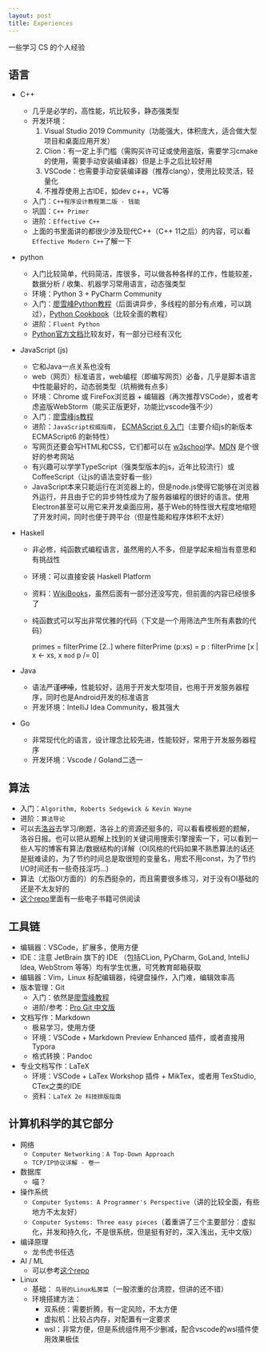 ```yaml
---
layout: post
title: Experiences
---
```



一些学习 CS 的个人经验

## 语言

- C++
    - 几乎是必学的，高性能，坑比较多，静态强类型
    - 开发环境：
        1. Visual Studio 2019 Community（功能强大，体积庞大，适合做大型项目和桌面应用开发）
        2. Clion：有一定上手门槛（需购买许可证或使用盗版，需要学习cmake的使用，需要手动安装编译器）但是上手之后比较好用
        3. VSCode：也需要手动安装编译器（推荐clang），使用比较灵活，轻量化
        4. 不推荐使用上古IDE，如dev c++，VC等
    - 入门：`C++程序设计教程第二版 - 钱能`
    - 巩固：`C++ Primer`
    - 进阶：`Effective C++`
    - 上面的书里面讲的都很少涉及现代C++（C++ 11之后）的内容，可以看`Effective Modern C++`了解一下
- python
    - 入门比较简单，代码简洁，库很多，可以做各种各样的工作，性能较差，数据分析 / 收集、机器学习常用语言，动态强类型
    - 环境：Python 3 + PyCharm Community
    - 入门：[廖雪峰Python教程](https://www.liaoxuefeng.com/wiki/1016959663602400)（后面讲异步，多线程的部分有点难，可以跳过），[Python Cookbook](https://python3-cookbook.readthedocs.io/zh_CN/latest/preface.html)（比较全面的教程）
    - 进阶：`Fluent Python`
    - [Python官方文档](https://docs.python.org/3/)比较友好，有一部分已经有汉化
- JavaScript (js)
    - 它和Java一点关系也没有
    - web（网页）标准语言，web编程（即编写网页）必备，几乎是脚本语言中性能最好的，动态弱类型（坑稍微有点多）
    - 环境：Chrome 或 FireFox浏览器 + 编辑器（再次推荐VSCode），或者考虑盗版WebStorm（能买正版更好，功能比vscode强不少）
    - 入门：[廖雪峰js教程](https://www.liaoxuefeng.com/wiki/1022910821149312)
    - 进阶：`JavaScript权威指南`， [ECMAScript 6 入门](http://es6.ruanyifeng.com/)（主要介绍js的新版本 ECMAScript6 的新特性）
    - 写网页还要会写HTML和CSS，它们都可以在 [w3school](http://www.w3school.com.cn/)学。[MDN](https://developer.mozilla.org/zh-CN) 是个很好的参考网站
    - 有兴趣可以学学TypeScript（强类型版本的js，近年比较流行）或CoffeeScript（让js的语法变好看一些）
    - JavaScript本来只能运行在浏览器上的，但是node.js使得它能够在浏览器外运行，并且由于它的异步特性成为了服务器编程的很好的语言。使用Electron甚至可以用它来开发桌面应用，基于Web的特性很大程度地缩短了开发时间，同时也便于跨平台（但是性能和程序体积不太好）
- Haskell
    - 非必修，纯函数式编程语言，虽然用的人不多，但是学起来相当有意思和有挑战性
    - 环境：可以直接安装 Haskell Platform
    - 资料：[WikiBooks](https://en.wikibooks.org/wiki/Haskell)，虽然后面有一部分还没写完，但前面的内容已经很多了
    - 纯函数式可以写出非常优雅的代码（下文是一个用筛法产生所有素数的代码）

        primes = filterPrime [2..]
          where filterPrime (p:xs) = p : filterPrime [x | x <- xs, x `mod` p /= 0]

- Java
    - 语法严谨~~啰嗦~~，性能较好，适用于开发大型项目，也用于开发服务器程序，同时也是Android开发的标准语言
    - 开发环境：IntelliJ Idea Community，极其强大
- Go
    - 非常现代化的语言，设计理念比较先进，性能较好，常用于开发服务器程序
    - 开发环境：Vscode / Goland二选一

## 算法

- 入门：`Algorithm, Roberts Sedgewick & Kevin Wayne`
- 进阶：`算法导论`
- 可以去[洛谷](https://www.luogu.org/)去学习/刷题，洛谷上的资源还挺多的，可以看看模板题的题解，洛谷日报。也可以把从题解上找到的关键词用搜索引擎搜索一下，可以看到一些人写的博客有算法/数据结构的详解（OI风格的代码如果不熟悉算法的话还是挺难读的，为了节约时间总是取很短的变量名，用宏不用const，为了节约 I/O时间还有一些奇技淫巧…)
- 算法（尤指OI方面的）的东西挺杂的，而且需要很多练习，对于没有OI基础的还是不太友好的
- [这个repo](https://github.com/enkerewpo/OI-Public-Library)里面有一些电子书籍可供阅读

## 工具链

- 编辑器：VSCode，扩展多，使用方便
- IDE：注意 JetBrain 旗下的 IDE （包括CLion, PyCharm, GoLand, IntelliJ Idea, WebStrom 等等）均有学生优惠，可凭教育邮箱获取
- 编辑器：Vim，Linux 标配编辑器，纯键盘操作，入门难，编辑效率高
- 版本管理：Git
    - 入门：依然是[廖雪峰教程](https://www.liaoxuefeng.com/wiki/896043488029600)
    - 进阶/参考：[Pro Git 中文版](https://progit.bootcss.com/)
- 文档写作：Markdown
    - 极易学习，使用方便
    - 环境：VSCode + Markdown Preview Enhanced 插件，或者直接用 Typora
    - 格式转换：Pandoc
- 专业文档写作：LaTeX
    - 环境：VSCode + LaTex Workshop 插件 + MikTex，或者用 TexStudio, CTex之类的IDE
    - 资料：`LaTeX 2e 科技排版指南`

## 计算机科学的其它部分

- 网络
    - `Computer Networking：A Top-Down Approach`
    - `TCP/IP协议详解 - 卷一`
- 数据库
    - 喵？
- 操作系统
    - `Computer Systems: A Programmer's Perspective`（讲的比较全面，有些地方不太友好）
    - `Computer Systems: Three easy pieces`（着重讲了三个主要部分：虚拟化，并发和持久化，不是很系统，但是挺有好的，深入浅出，无中文版）
- 编译原理
    - 龙书虎书任选
- AI / ML
    - 可以参考[这个repo](https://github.com/apachecn/AiLearning)
- Linux
    - 基础： `鸟哥的Linux私房菜`（一股浓重的台湾腔，但讲的还不错）
    - 环境搭建方法：
        - 双系统：需要折腾，有一定风险，不太方便
        - 虚拟机：比较占内存，对配置有一定要求
        - wsl：非常方便，但是系统组件用不少删减，配合vscode的wsl插件使用效果极佳